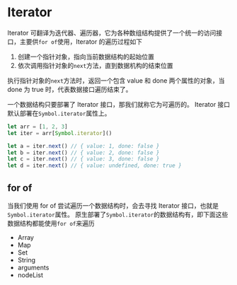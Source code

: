 # Iterator

Iterator 可翻译为迭代器、遍历器，它为各种数组结构提供了一个统一的访问接口，主要供`for of`使用，Iterator 的遍历过程如下

1. 创建一个指针对象，指向当前数据结构的起始位置
2. 依次调用指针对象的`next`方法，直到数据机构的结束位置

执行指针对象的`next`方法时，返回一个包含 value 和 done 两个属性的对象，当 done 为 true 时，代表数据接口遍历结束了。

一个数据结构只要部署了 Iterator 接口，那我们就称它为可遍历的。 Iterator 接口默认部署在`Symbol.iterator`属性上。

```js
let arr = [1, 2, 3]
let iter = arr[Symbol.iterator]()

let a = iter.next() // { value: 1, done: false }
let b = iter.next() // { value: 2, done: false }
let c = iter.next() // { value: 3, done: false }
let d = iter.next() // { value: undefined, done: true }
```

## for of

当我们使用 for of 尝试遍历一个数据结构时，会去寻找 Iterator 接口，也就是`Symbol.iterator`属性。
原生部署了`Symbol.iterator`的数据结构有，即下面这些数据结构都能使用`for of`来遍历

- Array
- Map
- Set
- String
- arguments
- nodeList
